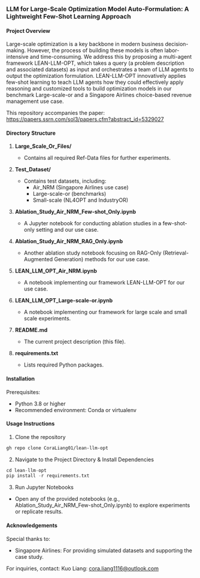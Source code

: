 ### LLM for Large-Scale Optimization Model Auto-Formulation: A Lightweight Few-Shot Learning Approach

#### Project Overview
Large-scale optimization is a key backbone in modern business decision-making. However, the process of building these models is often labor-intensive and time-consuming. We address this by proposing a multi-agent framework LEAN-LLM-OPT, which takes a query (a problem description and associated datasets) as input and orchestrates a team of LLM agents to output the optimization formulation. LEAN-LLM-OPT innovatively applies few-shot learning to teach LLM agents how they could effectively apply reasoning and customized tools to build optimization models in our benchmark Large-scale-or and a Singapore Airlines choice-based revenue management use case.

This repository accompanies the paper: https://papers.ssrn.com/sol3/papers.cfm?abstract_id=5329027

#### Directory Structure

1. **Large_Scale_Or_Files/**  
   - Contains all required Ref-Data files for further experiments.

2. **Test_Dataset/**  
   - Contains test datasets, including:
     - Air_NRM (Singapore Airlines use case)  
     - Large-scale-or (benchmarks)  
     - Small-scale (NL4OPT and IndustryOR)

1. **Ablation_Study_Air_NRM_Few-shot_Only.ipynb**  
   - A Jupyter notebook for conducting ablation studies in a few-shot-only setting and our use case.
  
2. **Ablation_Study_Air_NRM_RAG_Only.ipynb**  
   - Another ablation study notebook focusing on RAG-Only (Retrieval-Augmented Generation) methods for our use case.


5. **LEAN_LLM_OPT_Air_NRM.ipynb**  
   - A notebook implementing our framework LEAN-LLM-OPT for our use case.  

6. **LEAN_LLM_OPT_Large-scale-or.ipynb**  
   - A notebook implementing our framework for large scale and small scale experiments.

7. **README.md**  
   - The current project description (this file).

8. **requirements.txt**  
   - Lists required Python packages.  
#### Installation
Prerequisites:
- Python 3.8 or higher
- Recommended environment: Conda or virtualenv

#### Usage Instructions
1. Clone the repository
```bash
gh repo clone CoraLiang01/lean-llm-opt
```
2. Navigate to the Project Directory & Install Dependencies
```python
cd lean-llm-opt
pip install -r requirements.txt
```

3. Run Jupyter Notebooks
- Open any of the provided notebooks (e.g., Ablation_Study_Air_NRM_Few-shot_Only.ipynb) to explore experiments or replicate results.

#### Acknowledgements
Special thanks to:
- Singapore Airlines: For providing simulated datasets and supporting the case study.

For inquiries, contact:
Kuo Liang: cora.liang1116@outlook.com
